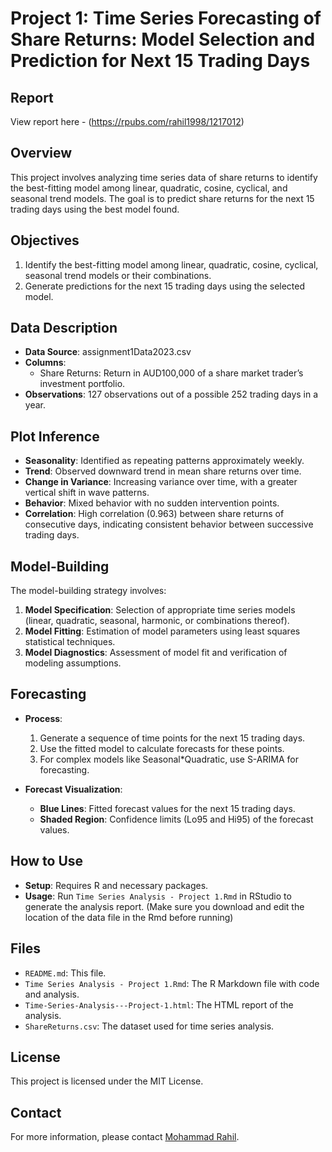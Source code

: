 # Project 1: Time Series Forecasting of Share Returns: Model Selection and Prediction for Next 15 Trading Days

## Report
View report here -
(https://rpubs.com/rahil1998/1217012)

## Overview
This project involves analyzing time series data of share returns to identify the best-fitting model among linear, quadratic, cosine, cyclical, and seasonal trend models. The goal is to predict share returns for the next 15 trading days using the best model found.

## Objectives
1. Identify the best-fitting model among linear, quadratic, cosine, cyclical, seasonal trend models or their combinations.
2. Generate predictions for the next 15 trading days using the selected model.

## Data Description
- **Data Source**: assignment1Data2023.csv
- **Columns**:
  - Share Returns: Return in AUD100,000 of a share market trader’s investment portfolio.
- **Observations**: 127 observations out of a possible 252 trading days in a year.

## Plot Inference
- **Seasonality**: Identified as repeating patterns approximately weekly.
- **Trend**: Observed downward trend in mean share returns over time.
- **Change in Variance**: Increasing variance over time, with a greater vertical shift in wave patterns.
- **Behavior**: Mixed behavior with no sudden intervention points.
- **Correlation**: High correlation (0.963) between share returns of consecutive days, indicating consistent behavior between successive trading days.

## Model-Building
The model-building strategy involves:
1. **Model Specification**: Selection of appropriate time series models (linear, quadratic, seasonal, harmonic, or combinations thereof).
2. **Model Fitting**: Estimation of model parameters using least squares statistical techniques.
3. **Model Diagnostics**: Assessment of model fit and verification of modeling assumptions.

## Forecasting
- **Process**:
  1. Generate a sequence of time points for the next 15 trading days.
  2. Use the fitted model to calculate forecasts for these points.
  3. For complex models like Seasonal*Quadratic, use S-ARIMA for forecasting.

- **Forecast Visualization**: 
  - **Blue Lines**: Fitted forecast values for the next 15 trading days.
  - **Shaded Region**: Confidence limits (Lo95 and Hi95) of the forecast values.

## How to Use
- **Setup**: Requires R and necessary packages.
- **Usage**: Run `Time Series Analysis - Project 1.Rmd` in RStudio to generate the analysis report. (Make sure you download and edit the location of the data file in the Rmd before running)

## Files
- `README.md`: This file.
- `Time Series Analysis - Project 1.Rmd`: The R Markdown file with code and analysis.
- `Time-Series-Analysis---Project-1.html`: The HTML report of the analysis.
- `ShareReturns.csv`: The dataset used for time series analysis.

## License
This project is licensed under the MIT License.

## Contact
For more information, please contact [Mohammad Rahil](mailto:smrahil98@gmail.com).
